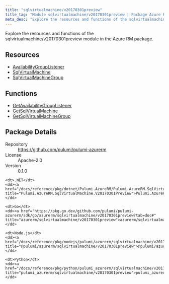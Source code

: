 ```yaml
---
title: "sqlvirtualmachine/v20170301preview"
title_tag: "Module sqlvirtualmachine/v20170301preview | Package Azure RM"
meta_desc: "Explore the resources and functions of the sqlvirtualmachine/v20170301preview module in the Azure RM package."
---
```


<!-- WARNING: this file was generated by Pulumi Docs Generator. -->
<!-- Do not edit by hand unless you're certain you know what you are doing! -->

Explore the resources and functions of the sqlvirtualmachine/v20170301preview module in the Azure RM package.

<h2 id="resources">Resources</h2>
<ul class="api">
    <li><a href="availabilitygrouplistener" title="AvailabilityGroupListener"><span class="symbol resource"></span>AvailabilityGroupListener</a></li>
    <li><a href="sqlvirtualmachine" title="SqlVirtualMachine"><span class="symbol resource"></span>SqlVirtualMachine</a></li>
    <li><a href="sqlvirtualmachinegroup" title="SqlVirtualMachineGroup"><span class="symbol resource"></span>SqlVirtualMachineGroup</a></li>
</ul>

<h2 id="functions">Functions</h2>
<ul class="api">
    <li><a href="getavailabilitygrouplistener" title="GetAvailabilityGroupListener"><span class="symbol function"></span>GetAvailabilityGroupListener</a></li>
    <li><a href="getsqlvirtualmachine" title="GetSqlVirtualMachine"><span class="symbol function"></span>GetSqlVirtualMachine</a></li>
    <li><a href="getsqlvirtualmachinegroup" title="GetSqlVirtualMachineGroup"><span class="symbol function"></span>GetSqlVirtualMachineGroup</a></li>
</ul>

<h2 id="package-details">Package Details</h2>
<dl class="package-details">
	<dt>Repository</dt>
	<dd><a href="https://github.com/pulumi/pulumi-azurerm">https://github.com/pulumi/pulumi-azurerm</a></dd>
	<dt>License</dt>
	<dd>Apache-2.0</dd>
	<dt>Version</dt>
	<dd>0.1.0</dd>
</dl>



<dl class="tabular">

    <dt>.NET</dt>
    <dd><a href="/docs/reference/pkg/dotnet/Pulumi.AzureRM/Pulumi.AzureRM.SqlVirtualMachine.V20170301Preview.html" title="Pulumi.AzureRM.SqlVirtualMachine.V20170301Preview">Pulumi.AzureRM.SqlVirtualMachine.V20170301Preview</a></dd>

    <dt>Go</dt>
    <dd><a href="https://pkg.go.dev/github.com/pulumi/pulumi-azurerm/sdk/go/azurerm/sqlvirtualmachine/v20170301preview?tab=doc#" title="azurerm/sqlvirtualmachine/v20170301preview">azurerm/sqlvirtualmachine/v20170301preview</a></dd>

    <dt>Node.js</dt>
    <dd><a href="/docs/reference/pkg/nodejs/pulumi/azurerm/sqlvirtualmachine/v20170301preview/#" title="@pulumi/azurerm/sqlvirtualmachine/v20170301preview">@pulumi/azurerm/sqlvirtualmachine/v20170301preview</a></dd>

    <dt>Python</dt>
    <dd><a href="/docs/reference/pkg/python/pulumi_azurerm/sqlvirtualmachine/v20170301preview" title="pulumi_azurerm/sqlvirtualmachine/v20170301preview">pulumi_azurerm/sqlvirtualmachine/v20170301preview</a></dd>

</dl>

